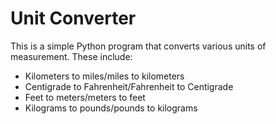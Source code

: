 # Unit Converter

This is a simple Python program that converts various units of measurement. These include:
* Kilometers to miles/miles to kilometers
* Centigrade to Fahrenheit/Fahrenheit to Centigrade
* Feet to meters/meters to feet
* Kilograms to pounds/pounds to kilograms